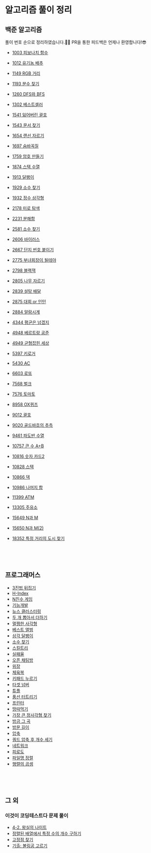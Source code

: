 # 알고리즘 풀이 정리

## 백준 알고리즘

풀이 번호 순으로 정리하였습니다.👩‍💻 PR을 통한 피드백은 언제나 환영합니다!😎

- [1003 피보나치 함수](https://github.com/Be-beee/TIL-2/tree/main/Solution/BOJ/fibonacci_1003.swift)
- [1012 유기농 배추](https://github.com/Be-beee/TIL-2/tree/main/Solution/BOJ/lettuce_1012.swift)
- [1149 RGB 거리](https://github.com/Be-beee/TIL-2/tree/main/Solution/BOJ/RGB_distance_1149.swift)
- [1193 분수 찾기](https://github.com/Be-beee/TIL-2/tree/main/Solution/BOJ/finding_fraction.swift)
- [1260 DFS와 BFS](https://github.com/Be-beee/TIL-2/tree/main/Solution/BOJ/dfs_bfs_1260.swift)
- [1302 베스트셀러](https://github.com/Be-beee/TIL-2/tree/main/Solution/BOJ/bestseller_1302.swift)
- [1541 잃어버린 괄호](https://github.com/Be-beee/TIL-2/tree/main/Solution/BOJ/ps_1541.swift)
- [1543 문서 찾기](https://github.com/Be-beee/TIL-2/tree/main/Solution/BOJ/searching_document_1543.swift)
- [1654 랜선 자르기](https://github.com/Be-beee/TIL-2/tree/main/Solution/BOJ/Cutting_Line_1654.swift)
- [1697 숨바꼭질](https://github.com/Be-beee/TIL-2/tree/main/Solution/BOJ/hideandseek_1697.swift)
- [1759 암호 만들기](https://github.com/Be-beee/TIL-2/tree/main/Solution/BOJ/Making_Pw_1759.swift)
- [1874 스택 수열](https://github.com/Be-beee/TIL-2/tree/main/Solution/BOJ/stack_progression_1874.swift)
- [1913 달팽이](https://github.com/Be-beee/TIL-2/tree/main/Solution/BOJ/snail_1913.swift)
- [1929 소수 찾기](https://github.com/Be-beee/TIL-2/tree/main/Solution/BOJ/finding_prime_1929.swift)
- [1932 정수 삼각형](https://github.com/Be-beee/TIL-2/tree/main/Solution/BOJ/triangle_1932.swift)


- [2178 미로 탐색](https://github.com/Be-beee/TIL-2/tree/main/Solution/BOJ/maze_2178.swift)
- [2231 분해합](https://github.com/Be-beee/TIL-2/tree/main/Solution/BOJ/Divided_sum_2231.swift)
- [2581 소수 찾기](https://github.com/Be-beee/TIL-2/tree/main/Solution/BOJ/prime_2581.swift)
- [2606 바이러스](https://github.com/Be-beee/TIL-2/tree/main/Solution/BOJ/virus_2606.swift)
- [2667 단지 번호 붙이기](https://github.com/Be-beee/TIL-2/tree/main/Solution/BOJ/zipcode_2667.swift)
- [2775 부녀회장이 될테야](https://github.com/Be-beee/TIL-2/tree/main/Solution/BOJ/apartment_2775.swift)
- [2798 블랙잭](https://github.com/Be-beee/TIL-2/tree/main/Solution/BOJ/blackjack_2798.swift)
- [2805 나무 자르기](https://github.com/Be-beee/TIL-2/tree/main/Solution/BOJ/cutting_tree_2805.swift)
- [2839 설탕 배달](https://github.com/Be-beee/TIL-2/tree/main/Solution/BOJ/sugar_2839.swift)
- [2875 대회 or 인턴](https://github.com/Be-beee/TIL-2/tree/main/Solution/BOJ/contest_or_intern_2875.swift)
- [2884 알람시계](https://github.com/Be-beee/TIL-2/tree/main/Solution/BOJ/alarm_clock_2884.swift)


- [4344 평균은 넘겠지](https://github.com/Be-beee/TIL-2/tree/main/Solution/BOJ/average_4344.swift)
- [4948 베르트랑 공준](https://github.com/Be-beee/TIL-2/tree/main/Solution/BOJ/bertrand_4948.swift)
- [4949 균형잡힌 세상](https://github.com/Be-beee/TIL-2/tree/main/Solution/BOJ/balance_4949.swift)
- [5397 키로거](https://github.com/Be-beee/TIL-2/tree/main/Solution/BOJ/keylogger_5397.swift)
- [5430 AC](https://github.com/Be-beee/TIL-2/tree/main/Solution/BOJ/AC_5430.swift)
- [6603 로또](https://github.com/Be-beee/TIL-2/tree/main/Solution/BOJ/lotto_6603.swift)
- [7568 벌크](https://github.com/Be-beee/TIL-2/tree/main/Solution/BOJ/Bulk_7568.swift)
- [7576 토마토](https://github.com/Be-beee/TIL-2/tree/main/Solution/BOJ/tomato_7576.swift)
- [8958 OX퀴즈](https://github.com/Be-beee/TIL-2/tree/main/Solution/BOJ/OXquiz_8958.swift)
- [9012 괄호](https://github.com/Be-beee/TIL-2/tree/main/Solution/BOJ/parenthesis_string_9012.swift)
- [9020 골드바흐의 추측](https://github.com/Be-beee/TIL-2/tree/main/Solution/BOJ/goldbach_9020.swift)
- [9461 파도반 수열](https://github.com/Be-beee/TIL-2/tree/main/Solution/BOJ/spiral_9461.swift)


- [10757 큰 수 A+B](https://github.com/Be-beee/TIL-2/tree/main/Solution/BOJ/Add_bigNumbers_10757.swift)
- [10816 숫자 카드2](https://github.com/Be-beee/TIL-2/tree/main/Solution/BOJ/number_card2_10816.swift)
- [10828 스택](https://github.com/Be-beee/TIL-2/tree/main/Solution/BOJ/stack_10828.swift)
- [10866 덱](https://github.com/Be-beee/TIL-2/tree/main/Solution/BOJ/deque_10866.swift)
- [10986 나머지 합](https://github.com/Be-beee/TIL-2/tree/main/Solution/BOJ/10986.swift)
- [11399 ATM](https://github.com/Be-beee/TIL-2/tree/main/Solution/BOJ/ATM_11399.swift)
- [13305 주유소](https://github.com/Be-beee/TIL-2/tree/main/Solution/BOJ/Gas_station_13305.swift)
- [15649 N과 M](https://github.com/Be-beee/TIL-2/tree/main/Solution/BOJ/N_and_M_15649.swift)
- [15650 N과 M(2)](https://github.com/Be-beee/TIL-2/tree/main/Solution/BOJ/N_and_M_15650.swift)
- [18352 특정 거리의 도시 찾기](https://github.com/Be-beee/TIL-2/tree/main/Solution/BOJ/special_distance_city_18352.swift)

<br>
<br>
<br>

## 프로그래머스

- [3진법 뒤집기](https://github.com/Be-beee/TIL-2/tree/main/Solution/Programmers/programmers_base_3)
- [H-Index](https://github.com/Be-beee/TIL-2/tree/main/Solution/Programmers/programmers_h_index)
- [N진수 게임](https://github.com/Be-beee/TIL-2/tree/main/Solution/Programmers/programmers_base_n)
- [기능개발](https://github.com/Be-beee/TIL-2/tree/main/Solution/Programmers/programmers_develop_function)
- [뉴스 클러스터링](https://github.com/Be-beee/TIL-2/tree/main/Solution/Programmers/programmers_news_clustering)
- [두 개 뽑아서 더하기](https://github.com/Be-beee/TIL-2/tree/main/Solution/Programmers/programmers_select_two)
- [멀쩡한 사각형](https://github.com/Be-beee/TIL-2/tree/main/Solution/Programmers/programmers_valid_rectangle)
- [베스트 앨범](https://github.com/Be-beee/TIL-2/tree/main/Solution/Programmers/programmers_best_album)
- [삼각 달팽이](https://github.com/Be-beee/TIL-2/tree/main/Solution/Programmers/programmers_tri_snail)
- [소수 찾기](https://github.com/Be-beee/TIL-2/tree/main/Solution/Programmers/programmers_finding_prime)
- [스킬트리](https://github.com/Be-beee/TIL-2/tree/main/Solution/Programmers/programmers_skill_tree)
- [실패율](https://github.com/Be-beee/TIL-2/tree/main/Solution/Programmers/programmers_failure)
- [오픈 채팅방](https://github.com/Be-beee/TIL-2/tree/main/Solution/Programmers/programmers_open_chat)
- [위장](https://github.com/Be-beee/TIL-2/tree/main/Solution/Programmers/programmers_disguise)
- [체육복](https://github.com/Be-beee/TIL-2/tree/main/Solution/Programmers/programmers_training_clothes)
- [키패드 누르기](https://github.com/Be-beee/TIL-2/tree/main/Solution/Programmers/programmers_keypad)
- [타겟 넘버](https://github.com/Be-beee/TIL-2/tree/main/Solution/Programmers/programmers_target_number)
- [튜플](https://github.com/Be-beee/TIL-2/tree/main/Solution/Programmers/programmers_tuple)
- [풍선 터트리기](https://github.com/Be-beee/TIL-2/tree/main/Solution/Programmers/programmers_balloon)
- [프린터](https://github.com/Be-beee/TIL-2/tree/main/Solution/Programmers/programmers_printer)
- [땅따먹기](https://github.com/Be-beee/TIL-2/tree/main/Solution/Programmers/programmers_hopscotch)
- [가장 큰 정사각형 찾기](https://github.com/Be-beee/TIL-2/tree/main/Solution/Programmers/programmers_biggest_rect)
- [방금 그 곡](https://github.com/Be-beee/TIL-2/tree/main/Solution/Programmers/programmers_just_that_music)
- [방문 길이](https://github.com/Be-beee/TIL-2/tree/main/Solution/Programmers/programmers_visited_distance)
- [압축](https://github.com/Be-beee/TIL-2/tree/main/Solution/Programmers/programmers_compression)
- [쿼드 압축 후 개수 세기](https://github.com/Be-beee/TIL-2/tree/main/Solution/Programmers/programmers_quad_compression)
- [네트워크](https://github.com/Be-beee/TIL-2/tree/main/Solution/Programmers/programmers_network)
- [피로도](https://github.com/Be-beee/TIL-2/tree/main/Solution/Programmers/programmers_fatigability)
- [파일명 정렬](https://github.com/Be-beee/TIL-2/tree/main/Solution/Programmers/programmers_sort_filename)
- [행렬의 곱셈](https://github.com/Be-beee/TIL-2/tree/main/Solution/Programmers/programmers_matrix_multification)

<br>
<br>
<br>

## 그 외

### 이것이 코딩테스트다 문제 풀이

- [4-2. 왕실의 나이트](https://github.com/Be-beee/TIL-2/tree/main/Solution/Etc/Chess_knight.swift)
- [정렬된 배열에서 특정 수의 개수 구하기](https://github.com/Be-beee/TIL-2/tree/main/Solution/Etc/binary_search_ex.swift)
- [고정점 찾기](https://github.com/Be-beee/TIL-2/tree/main/Solution/Etc/fixed_point.swift)
- [기출: 볼링공 고르기](https://github.com/Be-beee/TIL-2/tree/main/Solution/Etc/Bowling_ball.swift)
<br>
<br>
<br>
